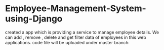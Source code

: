 # Employee-Management-System-using-Django
created a app which is providing a service to manage employee details. We can add , remove , delete and get filter data of employees in this web applications.
code file will be uploaded under master branch
